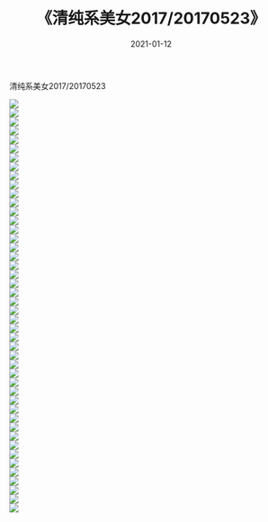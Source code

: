 ﻿---
layout: post
title:  《清纯系美女2017/20170523》
date:   2021-01-12
img: http://img.660000.xyz/Sharelink/清纯系美女/2017/20170523/000.jpg
categories: [美女, 清纯, 唯美]
---

清纯系美女2017/20170523

 ![](http://img.660000.xyz/Sharelink/清纯系美女/2017/20170523/001.png) <br>![](http://img.660000.xyz/Sharelink/清纯系美女/2017/20170523/002.png) <br>![](http://img.660000.xyz/Sharelink/清纯系美女/2017/20170523/003.png) <br>![](http://img.660000.xyz/Sharelink/清纯系美女/2017/20170523/004.png) <br>![](http://img.660000.xyz/Sharelink/清纯系美女/2017/20170523/005.png) <br>![](http://img.660000.xyz/Sharelink/清纯系美女/2017/20170523/006.png) <br>![](http://img.660000.xyz/Sharelink/清纯系美女/2017/20170523/007.png) <br>![](http://img.660000.xyz/Sharelink/清纯系美女/2017/20170523/008.png) <br>![](http://img.660000.xyz/Sharelink/清纯系美女/2017/20170523/009.png) <br>![](http://img.660000.xyz/Sharelink/清纯系美女/2017/20170523/010.png) <br>![](http://img.660000.xyz/Sharelink/清纯系美女/2017/20170523/011.png) <br>![](http://img.660000.xyz/Sharelink/清纯系美女/2017/20170523/012.png) <br>![](http://img.660000.xyz/Sharelink/清纯系美女/2017/20170523/013.png) <br>![](http://img.660000.xyz/Sharelink/清纯系美女/2017/20170523/014.png) <br>![](http://img.660000.xyz/Sharelink/清纯系美女/2017/20170523/015.png) <br>![](http://img.660000.xyz/Sharelink/清纯系美女/2017/20170523/016.png) <br>![](http://img.660000.xyz/Sharelink/清纯系美女/2017/20170523/017.png) <br>![](http://img.660000.xyz/Sharelink/清纯系美女/2017/20170523/018.png) <br>![](http://img.660000.xyz/Sharelink/清纯系美女/2017/20170523/019.png) <br>![](http://img.660000.xyz/Sharelink/清纯系美女/2017/20170523/020.png) <br>![](http://img.660000.xyz/Sharelink/清纯系美女/2017/20170523/021.png) <br>![](http://img.660000.xyz/Sharelink/清纯系美女/2017/20170523/022.png) <br>![](http://img.660000.xyz/Sharelink/清纯系美女/2017/20170523/023.png) <br>![](http://img.660000.xyz/Sharelink/清纯系美女/2017/20170523/024.png) <br>![](http://img.660000.xyz/Sharelink/清纯系美女/2017/20170523/025.png) <br>![](http://img.660000.xyz/Sharelink/清纯系美女/2017/20170523/026.png) <br>![](http://img.660000.xyz/Sharelink/清纯系美女/2017/20170523/027.png) <br>![](http://img.660000.xyz/Sharelink/清纯系美女/2017/20170523/028.png) <br>![](http://img.660000.xyz/Sharelink/清纯系美女/2017/20170523/029.png) <br>![](http://img.660000.xyz/Sharelink/清纯系美女/2017/20170523/030.png) <br>![](http://img.660000.xyz/Sharelink/清纯系美女/2017/20170523/031.png) <br>![](http://img.660000.xyz/Sharelink/清纯系美女/2017/20170523/032.png) <br>![](http://img.660000.xyz/Sharelink/清纯系美女/2017/20170523/033.png) <br>![](http://img.660000.xyz/Sharelink/清纯系美女/2017/20170523/034.png) <br>![](http://img.660000.xyz/Sharelink/清纯系美女/2017/20170523/035.png) <br>![](http://img.660000.xyz/Sharelink/清纯系美女/2017/20170523/036.png) <br>![](http://img.660000.xyz/Sharelink/清纯系美女/2017/20170523/037.png) <br>![](http://img.660000.xyz/Sharelink/清纯系美女/2017/20170523/038.png) <br>![](http://img.660000.xyz/Sharelink/清纯系美女/2017/20170523/039.png) <br>![](http://img.660000.xyz/Sharelink/清纯系美女/2017/20170523/040.png) <br>![](http://img.660000.xyz/Sharelink/清纯系美女/2017/20170523/041.png) <br>![](http://img.660000.xyz/Sharelink/清纯系美女/2017/20170523/042.png) <br>![](http://img.660000.xyz/Sharelink/清纯系美女/2017/20170523/043.png) <br>![](http://img.660000.xyz/Sharelink/清纯系美女/2017/20170523/044.png) <br>![](http://img.660000.xyz/Sharelink/清纯系美女/2017/20170523/045.png) <br>![](http://img.660000.xyz/Sharelink/清纯系美女/2017/20170523/046.png) <br>